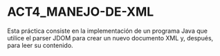 # ACT4_MANEJO-DE-XML
Esta práctica consiste en la implementación de un programa Java que utilice el parser JDOM para crear un nuevo documento XML y, después, para leer su contenido.
